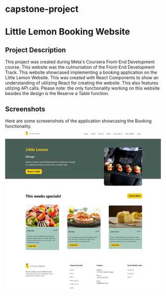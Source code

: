 # capstone-project
# Little Lemon Booking Website
## Project Description
This project was created during Meta's Coursera Front-End Development course. This website was the culmuniation of the Front-End Development Track.
This website showcased implementing a booking application on the Little Lemon Website. This was created with React Components to show an understanding of utilizing React for creating the website. This also features utilzing API calls.
Please note: the only functionality working on this website besides the design is the Reserve a Table function.
## Screenshots
Here are some screeenshots of the application showcasing the Booking functionality.
![little lemon website table booking](/src/images/github-cover.png)
